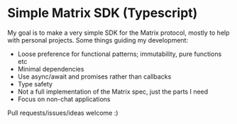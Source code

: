# Simple Matrix SDK (Typescript)

My goal is to make a very simple SDK for the Matrix protocol, mostly to help with personal projects. Some things guiding my development:

- Loose preference for functional patterns; immutability, pure functions etc
- Minimal dependencies
- Use async/await and promises rather than callbacks
- Type safety
- Not a full implementation of the Matrix spec, just the parts I need
- Focus on non-chat applications

Pull requests/issues/ideas welcome :)